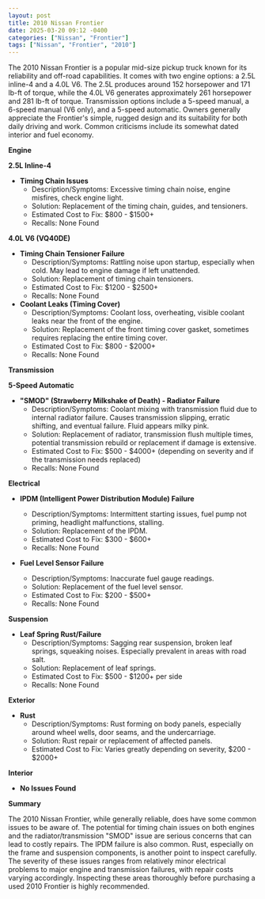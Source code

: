 ```yaml
---
layout: post
title: 2010 Nissan Frontier
date: 2025-03-20 09:12 -0400
categories: ["Nissan", "Frontier"]
tags: ["Nissan", "Frontier", "2010"]
---
```

The 2010 Nissan Frontier is a popular mid-size pickup truck known for its reliability and off-road capabilities. It comes with two engine options: a 2.5L inline-4 and a 4.0L V6. The 2.5L produces around 152 horsepower and 171 lb-ft of torque, while the 4.0L V6 generates approximately 261 horsepower and 281 lb-ft of torque. Transmission options include a 5-speed manual, a 6-speed manual (V6 only), and a 5-speed automatic. Owners generally appreciate the Frontier's simple, rugged design and its suitability for both daily driving and work. Common criticisms include its somewhat dated interior and fuel economy.

**Engine**

**2.5L Inline-4**

*   **Timing Chain Issues**
    *   Description/Symptoms: Excessive timing chain noise, engine misfires, check engine light.
    *   Solution: Replacement of the timing chain, guides, and tensioners.
    *   Estimated Cost to Fix: $800 - $1500+
    *   Recalls: None Found

**4.0L V6 (VQ40DE)**

*   **Timing Chain Tensioner Failure**
    *   Description/Symptoms: Rattling noise upon startup, especially when cold. May lead to engine damage if left unattended.
    *   Solution: Replacement of timing chain tensioners.
    *   Estimated Cost to Fix: $1200 - $2500+
    *   Recalls: None Found
*   **Coolant Leaks (Timing Cover)**
    *   Description/Symptoms: Coolant loss, overheating, visible coolant leaks near the front of the engine.
    *   Solution: Replacement of the front timing cover gasket, sometimes requires replacing the entire timing cover.
    *   Estimated Cost to Fix: $800 - $2000+
    *   Recalls: None Found

**Transmission**

**5-Speed Automatic**

*   **"SMOD" (Strawberry Milkshake of Death) - Radiator Failure**
    *   Description/Symptoms: Coolant mixing with transmission fluid due to internal radiator failure. Causes transmission slipping, erratic shifting, and eventual failure. Fluid appears milky pink.
    *   Solution: Replacement of radiator, transmission flush multiple times, potential transmission rebuild or replacement if damage is extensive.
    *   Estimated Cost to Fix: $500 - $4000+ (depending on severity and if the transmission needs replaced)
    *   Recalls: None Found

**Electrical**

*   **IPDM (Intelligent Power Distribution Module) Failure**
    *   Description/Symptoms: Intermittent starting issues, fuel pump not priming, headlight malfunctions, stalling.
    *   Solution: Replacement of the IPDM.
    *   Estimated Cost to Fix: $300 - $600+
    *   Recalls: None Found

*   **Fuel Level Sensor Failure**
    *   Description/Symptoms: Inaccurate fuel gauge readings.
    *   Solution: Replacement of the fuel level sensor.
    *   Estimated Cost to Fix: $200 - $500+
    *   Recalls: None Found

**Suspension**

*   **Leaf Spring Rust/Failure**
    *   Description/Symptoms: Sagging rear suspension, broken leaf springs, squeaking noises. Especially prevalent in areas with road salt.
    *   Solution: Replacement of leaf springs.
    *   Estimated Cost to Fix: $500 - $1200+ per side
    *   Recalls: None Found

**Exterior**

*   **Rust**
    *   Description/Symptoms: Rust forming on body panels, especially around wheel wells, door seams, and the undercarriage.
    *   Solution: Rust repair or replacement of affected panels.
    *   Estimated Cost to Fix: Varies greatly depending on severity, $200 - $2000+

**Interior**

*   **No Issues Found**

**Summary**

The 2010 Nissan Frontier, while generally reliable, does have some common issues to be aware of. The potential for timing chain issues on both engines and the radiator/transmission "SMOD" issue are serious concerns that can lead to costly repairs. The IPDM failure is also common. Rust, especially on the frame and suspension components, is another point to inspect carefully. The severity of these issues ranges from relatively minor electrical problems to major engine and transmission failures, with repair costs varying accordingly. Inspecting these areas thoroughly before purchasing a used 2010 Frontier is highly recommended.

